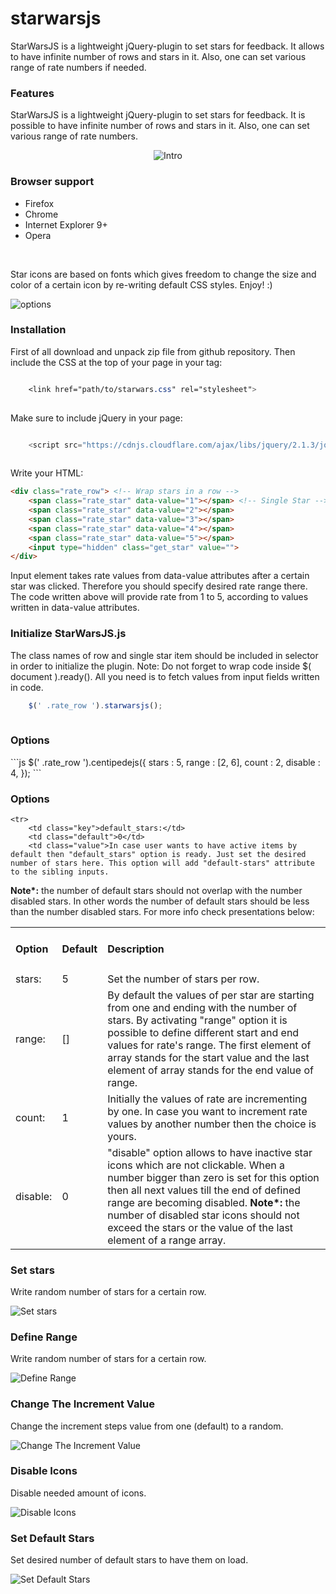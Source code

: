 # starwarsjs
StarWarsJS is a lightweight jQuery-plugin to set stars for feedback. 
It allows to have infinite number of rows and stars in it. 
Also, one can set various range of rate numbers if needed.

<section class="features">
            <h3>Features</h3>
            <p>
                StarWarsJS is a lightweight jQuery-plugin to set stars for feedback.
                It is possible to have infinite number of rows and stars in it.
                Also, one can set various range of rate numbers. 
            </p> 
            <div>
                        <p style="text-align: center;">
<img src="https://cloud.githubusercontent.com/assets/2904795/18429852/be8d0efe-78e6-11e6-8aeb-3cc2ac8c9abe.gif" alt="Intro">
</p>
            </div>

            
<h3>Browser support</h3>
<div class="section_content">
<ul class="browser_support_list">
    <li><span>Firefox</span></li>
    <li><span>Chrome</span></li>
    <li><span>Internet Explorer 9+</span></li>
    <li><span>Opera</span></li>
</ul>
</div>
<br/>
<p>
Star icons are based on fonts which gives freedom to change the size and color of a certain icon by re-writing default CSS styles. Enjoy! :)
</p>
<img src="https://cloud.githubusercontent.com/assets/2904795/18431942/7591f7d2-78f0-11e6-85ff-dd0082b19777.gif" alt="options"/>
</section>

<section>
<h3>Installation</h3>

First of all download and unpack zip file from github repository. Then include the CSS at the top of your page in your tag:

```css

    <link href="path/to/starwars.css" rel="stylesheet">   
    
```

 Make sure to include jQuery in your page:

```js

    <script src="https://cdnjs.cloudflare.com/ajax/libs/jquery/2.1.3/jquery.min.js">    
    
```
Write your HTML:
``` html
<div class="rate_row"> <!-- Wrap stars in a row -->
	<span class="rate_star" data-value="1"></span> <!-- Single Star -->
	<span class="rate_star" data-value="2"></span>
	<span class="rate_star" data-value="3"></span>
	<span class="rate_star" data-value="4"></span>
	<span class="rate_star" data-value="5"></span>
	<input type="hidden" class="get_star" value="">
</div> 
```
Input element takes rate values from data-value attributes after a certain star was clicked. Therefore you should specify desired rate range there. The code written above will provide rate from 1 to 5, according to values written in data-value attributes.

<h3>Initialize StarWarsJS.js</h3>
The class names of row and single star item should be included in selector in order to initialize the plugin. Note: Do not forget to wrap code inside $( document ).ready(). All you need is to fetch values from input fields written in code.

```js
    $(' .rate_row ').starwarsjs();   
    
```

<h3>Options</h3>
```js
	$(' .rate_row ').centipedejs({
		stars :  5,
		range :  [2, 6],
		count :  2,
		disable :  4,
	});
```

<h3>Options</h3>
<table class="options_list">
    <tr>
        <td><h4>Option</h4></td>
        <td><h4>Default</h4></td>
        <td><h4>Description</h4></td>
    </tr>
    <tr>
        <td class="key">stars:</td>
        <td class="default">5</td>
        <td class="value">Set the number of stars per row. </td>
    </tr>
    <tr>
        <td class="key">range:</td>
        <td class="default">[]</td>
        <td class="value">By default the values of per star are starting from one and ending with the number of stars. By activating "range" option it is possible to define different start and end values for rate's range. The first element of array stands for the start value and the last element of array stands for the end value of range. </td>
    </tr>
    <tr>
        <td class="key">count:</td>
        <td class="default">1</td>
        <td class="value">Initially the values of rate are incrementing by one. In case you want to increment rate values by another number then the choice is yours. </td>
    </tr>
    <tr>
        <td class="key">disable:</td>
        <td class="default">0</td>
        <td class="value">"disable" option allows to have inactive star icons which are not clickable. When a number bigger than zero is set for this option then all next values till the end of defined range are becoming disabled. 
<b>Note*:</b> the number of disabled star icons should not exceed the stars or the value of the last element of a range array. </td>
    </tr>
    
    <tr>
        <td class="key">default_stars:</td>
        <td class="default">0</td>
        <td class="value">In case user wants to have active items by default then "default_stars" option is ready. Just set the desired number of stars here. This option will add "default-stars" attribute to the sibling inputs.
<b>Note*:</b> the number of default stars should not overlap with the number disabled stars. In other words the number of default stars should be less than the number disabled stars. For more info check presentations below: </td>
    </tr>
</table>

<h3>Set stars</h3>
<p>Write random number of stars for a certain row.</p>
<img src="https://cloud.githubusercontent.com/assets/2904795/18433768/6829554a-78fa-11e6-937d-80d9d5b19b0c.gif" alt="Set stars">

<h3>Define Range</h3>
<p>Write random number of stars for a certain row.</p>
<img src="https://cloud.githubusercontent.com/assets/2904795/18433837/c6366ea2-78fa-11e6-8858-4fdfdd29638c.gif" alt="Define Range">

<h3>Change The Increment Value</h3>
<p>Change the increment steps value from one (default) to a random.</p>
<img src="https://cloud.githubusercontent.com/assets/2904795/18433880/ffd3d03c-78fa-11e6-889e-a0b6455a2891.gif" alt="Change The Increment Value">

<h3>Disable Icons</h3>
<p>Disable needed amount of icons.</p>
<img src="https://cloud.githubusercontent.com/assets/2904795/18433953/6e0c1dc0-78fb-11e6-850e-ee80e26c6a9f.gif" alt="Disable Icons">

<h3>Set Default Stars</h3>
<p>Set desired number of default stars to have them on load.</p>
<img src="https://cloud.githubusercontent.com/assets/2904795/18434022/b93e2568-78fb-11e6-9c54-ff42bdb6f36e.gif" alt="Set Default Stars">
</section>

